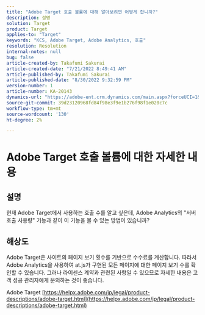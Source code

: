 ```yaml
---
title: "Adobe Target 호출 볼륨에 대해 알아보려면 어떻게 합니까?"
description: 설명
solution: Target
product: Target
applies-to: "Target"
keywords: "KCS, Adobe Target, Adobe Analytics, 호출"
resolution: Resolution
internal-notes: null
bug: false
article-created-by: Takafumi Sakurai
article-created-date: "7/21/2022 8:49:41 AM"
article-published-by: Takafumi Sakurai
article-published-date: "8/30/2022 9:32:59 PM"
version-number: 1
article-number: KA-20143
dynamics-url: "https://adobe-ent.crm.dynamics.com/main.aspx?forceUCI=1&pagetype=entityrecord&etn=knowledgearticle&id=7fa41b08-d208-ed11-82e4-00224808e7b0"
source-git-commit: 39d23120968fd84f98e3f9e1b276f98f1e020c7c
workflow-type: tm+mt
source-wordcount: '130'
ht-degree: 2%

---
```


# Adobe Target 호출 볼륨에 대한 자세한 내용

## 설명

현재 Adobe Target에서 사용하는 호출 수를 알고 싶은데, Adobe Analytics의 &quot;서버 호출 사용량&quot; 기능과 같이 이 기능을 볼 수 있는 방법이 있습니까?

## 해상도


Adobe Target은 사이트의 페이지 보기 횟수를 기반으로 수수료를 계산합니다. 따라서 Adobe Analytics을 사용하여 at.js가 구현된 모든 페이지에 대한 페이지 보기 수를 확인할 수 있습니다. 그러나 라이센스 계약과 관련된 사항일 수 있으므로 자세한 내용은 고객 성공 관리자에게 문의하는 것이 좋습니다.

Adobe Target
[https://helpx.adobe.com/jp/legal/product-descriptions/adobe-target.html](https://helpx.adobe.com/jp/legal/product-descriptions/adobe-target.html)


